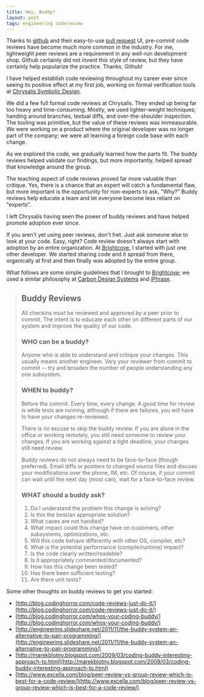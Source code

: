 ```yaml
---
title: Hey, Buddy!
layout: post
tags: engineering codereview
---
```


Thanks to [github](https://github.com) and their easy-to-use
[pull request](https://help.github.com/articles/using-pull-requests/) UI,
pre-commit code reviews have become much more common in the industry. For me,
lightweight peer reviews are a requirement in any well-run development shop.
Github certainly did not invent this style of review, but they have certainly
help popularize the practice. Thanks, Github!

I have helped establish code reviewing throughout my career ever since seeing
its positive effect at my first job, working on formal verification tools at
[Chrysalis Symbolic Design](http://www.prnewswire.com/news-releases/avant-to-acquire-chrysalis-symbolic-design-inc-formal-verification-market-leader-74406487.html).

We did a few full formal code reviews at Chrysalis. They ended up being far
too heavy and time-consuming. Mostly, we used lighter-weight techniques;
handing around branches, textual diffs, and over-the-shoulder inspection. The
tooling was primitive, but the value of these reviews was immeasurable. We
were working on a product where the original developer was no longer part of
the company; we were all learning a foreign code base with each change.

As we explored the code, we gradually learned how the parts fit. The buddy
reviews helped validate our findings, but more importantly, helped spread that
knowledge around the group.

The teaching aspect of code reviews proved far more valuable than critique.
Yes, there is a chance that an expert will catch a fundamental flaw, but more
important is the opportunity for non-experts to ask, "Why?" Buddy reviews help
educate a team and let everyone become less reliant on "experts".

I left Chrysalis having seen the power of buddy reviews and have helped
promote adoption ever since.

If you aren't yet using peer reviews, don't fret. Just ask someone else to
look at your code. Easy, right? Code review doesn't always start with adoption
by an entire organization. At [Brightcove](http://brightcove.com), I started
with just one other developer. We started sharing code and it spread from
there, organically at first and then finally was adopted by the entire group.

What follows are some simple guidelines that I brought to
[Brightcove](http://brightcove.com); we used a similar philosophy at
[Carbon Design Systems](http://www.carbondesignsystems.com) and
[iPhrase](http://www.crunchbase.com/organization/iphrase-systems).

> ## Buddy Reviews
>
> All checkins must be reviewed and approved by a peer prior to commit. The
> intent is to educate each other on different parts of our system and improve
> the quality of our code.
>
> ### WHO can be a buddy?
>
> Anyone who is able to understand and critique your changes. This usually
> means another engineer. Vary your reviewer from commit to commit -- try and
> broaden the number of people understanding any one subsystem.
> 
> ### WHEN to buddy?
>
> Before the commit. Every time, every change. A good time for review is while
> tests are running, although if there are failures, you will have to have
> your changes re-reviewed.
>
> There is no excuse to skip the buddy review. If you are alone in the office
> or working remotely, you still need someone to review your changes. If you
> are working against a tight deadline, your changes still need review.
>
> Buddy reviews do not always need to be face-to-face (though preferred).
> Email diffs or pointers to changed source files and discuss your
> modifications over the phone, IM, etc. Of course, if your commit can wait
> until the next day (most can), wait for a face-to-face review.
>
> ### WHAT should a buddy ask?
>
> 1. Do I understand the problem this change is solving?
> 2. Is this the best/an appropriate solution?
> 3. What cases are not handled?
> 4. What impact could this change have on customers, other subsystems, optimizations, etc.
> 5. Will this code behave differently with other OS, compiler, etc?
> 6. What is the potential performance (compile/runtime) impact?
> 7. Is the code clearly written/readable?
> 8. Is it appropriately commented/documented?
> 9. How has this change been tested?
> 10. Has there been sufficient testing?
> 11. Are there unit tests?

Some other thoughts on buddy reviews to get you started:

* [http://blog.codinghorror.com/code-reviews-just-do-it/](http://blog.codinghorror.com/code-reviews-just-do-it/)
* [http://blog.codinghorror.com/whos-your-coding-buddy/](http://blog.codinghorror.com/whos-your-coding-buddy/)
* [http://engineering.slideshare.net/2011/11/the-buddy-system-an-alternative-to-pair-programming/](http://engineering.slideshare.net/2011/11/the-buddy-system-an-alternative-to-pair-programming/)
* [http://marekblotny.blogspot.com/2009/03/coding-buddy-interesting-approach-to.html](http://marekblotny.blogspot.com/2009/03/coding-buddy-interesting-approach-to.html)
* [http://www.excella.com/blog/peer-review-vs-group-review-which-is-best-for-a-code-review/](http://www.excella.com/blog/peer-review-vs-group-review-which-is-best-for-a-code-review/)
